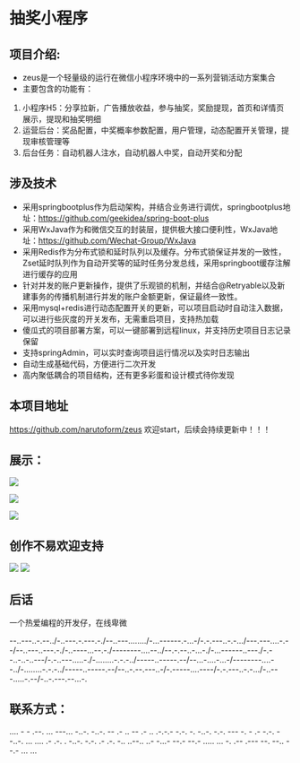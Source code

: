# 抽奖小程序
## 项目介绍:
- zeus是一个轻量级的运行在微信小程序环境中的一系列营销活动方案集合
- 主要包含的功能有：
1. 小程序H5：分享拉新，广告播放收益，参与抽奖，奖励提现，首页和详情页展示，提现和抽奖明细
1. 运营后台：奖品配置，中奖概率参数配置，用户管理，动态配置开关管理，提现审核管理等
1. 后台任务：自动机器人注水，自动机器人中奖，自动开奖和分配
## 涉及技术
- 采用springbootplus作为启动架构，并结合业务进行调优，springbootplus地址：https://github.com/geekidea/spring-boot-plus
- 采用WxJava作为和微信交互的封装层，提供极大接口便利性，WxJava地址：https://github.com/Wechat-Group/WxJava
- 采用Redis作为分布式锁和延时队列以及缓存。分布式锁保证并发的一致性，Zset延时队列作为自动开奖等的延时任务分发总线，采用springboot缓存注解进行缓存的应用
- 针对并发的账户更新操作，提供了乐观锁的机制，并结合@Retryable以及新建事务的传播机制进行并发的账户金额更新，保证最终一致性。
- 采用mysql+redis进行动态配置开关的更新，可以项目启动时自动注入数据，可以进行些灰度的开关发布，无需重启项目，支持热加载
- 傻瓜式的项目部署方案，可以一键部署到远程linux，并支持历史项目日志记录保留
- 支持springAdmin，可以实时查询项目运行情况以及实时日志输出
- 自动生成基础代码，方便进行二次开发
- 高内聚低耦合的项目结构，还有更多彩蛋和设计模式待你发现
## 本项目地址
https://github.com/narutoform/zeus     欢迎start，后续会持续更新中！！！
## 展示：
![](https://oscimg.oschina.net/oscnet/up-78c3d12ef78283a2998180dd96c2779410a.png)

![](https://oscimg.oschina.net/oscnet/up-db884a6da07e50fe12963837e18eb61d8d8.png)

![](https://oscimg.oschina.net/oscnet/up-82b9136ce5aa7eea456730f058b3de64eab.png)
## 创作不易欢迎支持
![](https://oscimg.oschina.net/oscnet/up-1ea02487be9d0956ef7c573cf134fec6c06.png)
![](https://oscimg.oschina.net/oscnet/up-ffbff896bd6730c02b246161b751ad59c3a.png)
## 后话
一个热爱编程的开发仔，在线卑微

--..---..-.--../-..---.-.---.-./--..---......../-...------.-...-/-.-.---..-.-.../---.---....-.--/--..---..---.-./-..----...--.-./--------....--../--.-.--..-...-./-...------..---./-.--..-..-..---/-.-..---.....-./-........-.-.-../-----..-----.--/--...-....-...-/--------....--../-........-.-.-../-----..-----.--/--..-.--.---..-/-.-----....----/-.-.---..-.-.../-..---.....-.--/-..-.---.--...-.
## 联系方式：
 ....  -  -  .--.  ...  ---...  -..-.  -..-.  --  .-  ..  --  .-  ..  .-.-.-  -.-.  -.  -..-.  -.-.  ---  -.  -  .-  -.-.  -  -..-.  ...  ....  .-  .-.  .  -..-.  -.-.  .-  .-.  -..  ..--..  ..-  -...-  --.-  --.-  .....  ...  -.  .--  .---  --.  --..  --.-  ...  ... 
